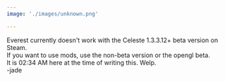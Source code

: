 ```yaml
---
image: './images/unknown.png'

---
```


Everest currently doesn't work with the Celeste 1.3.3.12+ beta version on Steam.  
If you want to use mods, use the non-beta version or the opengl beta.  
It is 02:34 AM here at the time of writing this. Welp.  
-jade
